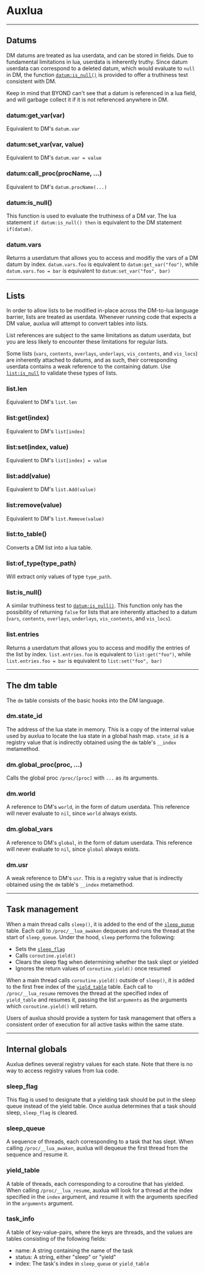 # Auxlua

---

## Datums

DM datums are treated as lua userdata, and can be stored in fields. Due to fundamental limitations in lua, userdata is inherently truthy. Since datum userdata can correspond to a deleted datum, which would evaluate to `null` in DM, the function [`datum:is_null()`](#datumisnull) is provided to offer a truthiness test consistent with DM.

Keep in mind that BYOND can't see that a datum is referenced in a lua field, and will garbage collect it if it is not referenced anywhere in DM.

### datum:get_var(var)

Equivalent to DM's `datum.var`

### datum:set_var(var, value)

Equivalent to DM's `datum.var = value`

### datum:call_proc(procName, ...)

Equivalent to DM's `datum.procName(...)`

### datum:is_null()

This function is used to evaluate the truthiness of a DM var. The lua statement `if datum:is_null() then` is equivalent to the DM statement `if(datum)`.

### datum.vars

Returns a userdatum that allows you to access and modifiy the vars of a DM datum by index. `datum.vars.foo` is equivalent to `datum:get_var("foo")`, while `datum.vars.foo = bar` is equivalent to `datum:set_var("foo", bar)`

---

## Lists

In order to allow lists to be modified in-place across the DM-to-lua language barrier, lists are treated as userdata. Whenever running code that expects a DM value, auxlua will attempt to convert tables into lists.

List references are subject to the same limitations as datum userdata, but you are less likely to encounter these limitations for regular lists.

Some lists (`vars`, `contents`, `overlays`, `underlays`, `vis_contents`, and `vis_locs`) are inherently attached to datums, and as such, their corresponding userdata contains a weak reference to the containing datum. Use [`list:is_null`](#listisnull) to validate these types of lists.

### list.len

Equivalent to DM's `list.len`

### list:get(index)

Equivalent to DM's `list[index]`

### list:set(index, value)

Equivalent to DM's `list[index] = value`

### list:add(value)

Equivalent to DM's `list.Add(value)`

### list:remove(value)

Equivalent to DM's `list.Remove(value)`

### list:to_table()

Converts a DM list into a lua table.

### list:of_type(type_path)

Will extract only values of type `type_path`.

### list:is_null()

A similar truthiness test to [`datum:is_null()`](#datumisnull). This function only has the possibility of returning `false` for lists that are inherently attached to a datum (`vars`, `contents`, `overlays`, `underlays`, `vis_contents`, and `vis_locs`).

### list.entries

Returns a userdatum that allows you to access and modifiy the entries of the list by index. `list.entries.foo` is equivalent to `list:get("foo")`, while `list.entries.foo = bar` is equivalent to `list:set("foo", bar)`

---

## The dm table

The `dm` table consists of the basic hooks into the DM language.

### dm.state_id

The address of the lua state in memory. This is a copy of the internal value used by auxlua to locate the lua state in a global hash map. `state_id` is a registry value that is indirectly obtained using the `dm` table's `__index` metamethod.

### dm.global_proc(proc, ...)

Calls the global proc `/proc/[proc]` with `...` as its arguments.

### dm.world

A reference to DM's `world`, in the form of datum userdata. This reference will never evaluate to `nil`, since `world` always exists.

### dm.global_vars

A reference to DM's `global`, in the form of datum userdata. This reference will never evaluate to `nil`, since `global` always exists.

### dm.usr

A weak reference to DM's `usr`. This is a registry value that is indirectly obtained using the `dm` table's `__index` metamethod.

---

## Task management

When a main thread calls `sleep()`, it is added to the end of the [`sleep_queue`](#sleep_queue) table. Each call to `/proc/__lua_awaken` dequeues and runs the thread at the start of `sleep_queue`. Under the hood, `sleep` performs the following:

- Sets the [`sleep_flag`](#__sleep_flag)
- Calls `coroutine.yield()`
- Clears the sleep flag when determining whether the task slept or yielded
- Ignores the return values of `coroutine.yield()` once resumed

When a main thread calls `coroutine.yield()` outside of `sleep()`, it is added to the first free index of the [`yield_table`](#__yield_table) table. Each call to `/proc/__lua_resume` removes the thread at the specified index of `yield_table` and resumes it, passing the list `arguments` as the arguments which `coroutine.yield()` will return.

Users of auxlua should provide a system for task management that offers a consistent order of execution for all active tasks within the same state.

---

## Internal globals

Auxlua defines several registry values for each state. Note that there is no way to access registry values from lua code.

### sleep_flag

This flag is used to designate that a yielding task should be put in the sleep queue instead of the yield table. Once auxlua determines that a task should sleep, `sleep_flag` is cleared.

### sleep_queue

A sequence of threads, each corresponding to a task that has slept. When calling `/proc/__lua_awaken`, auxlua will dequeue the first thread from the sequence and resume it.

### yield_table

A table of threads, each corresponding to a coroutine that has yielded. When calling `/proc/__lua_resume`, auxlua will look for a thread at the index specified in the `index` argument, and resume it with the arguments specified in the `arguments` argument.

### task_info

A table of key-value-pairs, where the keys are threads, and the values are tables consisting of the following fields:

- name: A string containing the name of the task
- status: A string, either "sleep" or "yield"
- index: The task's index in `sleep_queue` or `yield_table`
